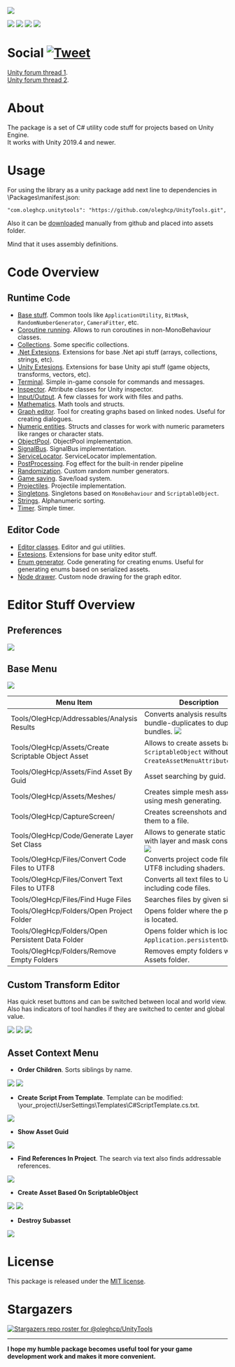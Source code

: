 ﻿[![](https://raw.githubusercontent.com/oleghcp/UnityTools/master/_images/Logo.png)](https://github.com/oleghcp/UnityTools)

[![](https://img.shields.io/github/stars/oleghcp/unitytools)](https://github.com/oleghcp/UnityTools/stargazers)
[![](https://img.shields.io/badge/Unity-2019.4%2B-teal)](https://unity.com/releases/editor/archive)
[![](https://img.shields.io/github/last-commit/oleghcp/unitytools/master)](https://github.com/oleghcp/UnityTools/commits/master/)
[![](https://img.shields.io/github/license/oleghcp/unitytools)](https://github.com/oleghcp/UnityTools/blob/master/LICENSE.md)

# Social [![Tweet](https://img.shields.io/twitter/url/http/shields.io.svg?style=social)](https://twitter.com/intent/tweet?text=Useful%20toolset%20for%20Unity%20&url=https://github.com/oleghcp/UnityTools&hashtags=unity,unitytools,csharp,asset,unityscript)
[Unity forum thread 1](https://forum.unity.com/threads/my-unity-tools.641218/).  
[Unity forum thread 2](https://forum.unity.com/threads/my-unity-tools.640321/).

# About

The package is a set of C# utility code stuff for projects based on Unity Engine.  
It works with Unity 2019.4 and newer.  

# Usage

For using the library as a unity package add next line to dependencies in \Packages\manifest.json:

```
"com.oleghcp.unitytools": "https://github.com/oleghcp/UnityTools.git",
```

Also it can be [downloaded](https://github.com/oleghcp/UnityTools/archive/refs/heads/master.zip) manually from github and placed into assets folder.  

Mind that it uses assembly definitions.

# Code Overview

## Runtime Code

* [Base stuff](https://github.com/oleghcp/UnityTools/tree/master/Code/Runtime/OlegHcp). Common tools like `ApplicationUtility`, `BitMask`, `RandomNumberGenerator`, `CameraFitter`, etc.
* [Coroutine running](https://github.com/oleghcp/UnityTools/tree/master/Code/Runtime/OlegHcp/Async). Allows to run coroutines in non-MonoBehaviour classes.
* [Collections](https://github.com/oleghcp/UnityTools/tree/master/Code/Runtime/OlegHcp/Collections). Some specific collections.
* [.Net Extesions](https://github.com/oleghcp/UnityTools/tree/master/Code/Runtime/OlegHcp/CSharp). Extensions for base .Net api stuff (arrays, collections, strings, etc).
* [Unity Extesions](https://github.com/oleghcp/UnityTools/tree/master/Code/Runtime/OlegHcp/Engine). Extensions for base Unity api stuff (game objects, transforms, vectors, etc).
* [Terminal](https://github.com/oleghcp/UnityTools/tree/master/Code/Runtime/OlegHcp/GameConsole). Simple in-game console for commands and messages.
* [Inspector](https://github.com/oleghcp/UnityTools/tree/master/Code/Runtime/OlegHcp/Inspector). Attribute classes for Unity inspector.
* [Input/Output](https://github.com/oleghcp/UnityTools/tree/master/Code/Runtime/OlegHcp/IO). A few classes for work with files and paths.
* [Mathematics](https://github.com/oleghcp/UnityTools/tree/master/Code/Runtime/OlegHcp/Mathematics). Math tools and structs.
* [Graph editor](https://github.com/oleghcp/UnityTools/tree/master/Code/Runtime/OlegHcp/NodeBased). Tool for creating graphs based on linked nodes. Useful for creating dialogues.
* [Numeric entities](https://github.com/oleghcp/UnityTools/tree/master/Code/Runtime/OlegHcp/NumericEntities). Structs and classes for work with numeric parameters like ranges or character stats.
* [ObjectPool](https://github.com/oleghcp/UnityTools/tree/master/Code/Runtime/OlegHcp/Pool). ObjectPool implementation.
* [SignalBus](https://github.com/oleghcp/UnityTools/tree/master/Code/Runtime/OlegHcp/Events). SignalBus implementation.
* [ServiceLocator](https://github.com/oleghcp/UnityTools/tree/master/Code/Runtime/OlegHcp/Managing). ServiceLocator implementation.
* [PostProcessing](https://github.com/oleghcp/UnityTools/tree/master/Code/Runtime/OlegHcp/PostProcessing). Fog effect for the built-in render pipeline
* [Randomization](https://github.com/oleghcp/UnityTools/tree/master/Code/Runtime/OlegHcp/Rng). Custom random number generators.
* [Game saving](https://github.com/oleghcp/UnityTools/tree/master/Code/Runtime/OlegHcp/SaveLoad). Save/load system.
* [Projectiles](https://github.com/oleghcp/UnityTools/tree/master/Code/Runtime/OlegHcp/Shooting). Projectile implementation.
* [Singletons](https://github.com/oleghcp/UnityTools/tree/master/Code/Runtime/OlegHcp/SingleScripts). Singletons based on `MonoBehaviour` and `ScriptableObject`.
* [Strings](https://github.com/oleghcp/UnityTools/tree/master/Code/Runtime/OlegHcp/Strings). Alphanumeric sorting.
* [Timer](https://github.com/oleghcp/UnityTools/tree/master/Code/Runtime/OlegHcp/Timers). Simple timer.

## Editor Code

* [Editor classes](https://github.com/oleghcp/UnityTools/tree/master/Code/Editor). Editor and gui utilities.
* [Extesions](https://github.com/oleghcp/UnityTools/tree/master/Code/Editor/Engine). Extensions for base unity editor stuff.
* [Enum generator](https://github.com/oleghcp/UnityTools/tree/master/Code/Editor/CodeGenerating). Code generating for creating enums. Useful for generating enums based on serialized assets.
* [Node drawer](https://github.com/oleghcp/UnityTools/tree/master/Code/Editor/NodeBased). Custom node drawing for the graph editor.

# Editor Stuff Overview

## Preferences

![](https://raw.githubusercontent.com/oleghcp/UnityTools/master/_images/Preferences.png)

## Base Menu

![](https://raw.githubusercontent.com/oleghcp/UnityTools/master/_images/BaseMenu.png)

| Menu Item | Description |
| - | - |
| Tools/OlegHcp/Addressables/Analysis Results | Converts analysis results from bundle-duplicates to duplicate-bundles. ![](https://raw.githubusercontent.com/oleghcp/UnityTools/master/_images/Addressables1.png) |
| Tools/OlegHcp/Assets/Create Scriptable Object Asset | Allows to create assets based on `ScriptableObject` without `CreateAssetMenuAttribute`. ![](https://raw.githubusercontent.com/oleghcp/UnityTools/master/_images/CreateAsset2.png) |
| Tools/OlegHcp/Assets/Find Asset By Guid | Asset searching by guid. |
| Tools/OlegHcp/Assets/Meshes/ | Creates simple mesh assets using mesh generating. |
| Tools/OlegHcp/CaptureScreen/ | Creates screenshots and saves them to a file. |
| Tools/OlegHcp/Code/Generate Layer Set Class | Allows to generate static class with layer and mask constants. ![](https://raw.githubusercontent.com/oleghcp/UnityTools/master/_images/LayerSet1.png) |
| Tools/OlegHcp/Files/Convert Code Files to UTF8 | Converts project code files to UTF8 including shaders. |
| Tools/OlegHcp/Files/Convert Text Files to UTF8 | Converts all text files to UTF8 including code files. |
| Tools/OlegHcp/Files/Find Huge Files | Searches files by given size. |
| Tools/OlegHcp/Folders/Open Project Folder | Opens folder where the project is located. |
| Tools/OlegHcp/Folders/Open Persistent Data Folder | Opens folder which is located at `Application.persistentDataPath`. |
| Tools/OlegHcp/Folders/Remove Empty Folders | Removes empty folders within Assets folder. |

## Custom Transform Editor

Has quick reset buttons and can be switched between local and world view.  
Also has indicators of tool handles if they are switched to center and global value.

![](https://raw.githubusercontent.com/oleghcp/UnityTools/master/_images/Transform1.png)
![](https://raw.githubusercontent.com/oleghcp/UnityTools/master/_images/Transform2.png)
![](https://raw.githubusercontent.com/oleghcp/UnityTools/master/_images/Transform3.png)

## Asset Context Menu

- **Order Children**. Sorts siblings by name.

![](https://raw.githubusercontent.com/oleghcp/UnityTools/master/_images/OrderChildren1.png)
![](https://raw.githubusercontent.com/oleghcp/UnityTools/master/_images/OrderChildren2.png)

- **Create Script From Template**. Template can be modified: \your_project\UserSettings\Templates\C#ScriptTemplate.cs.txt.

![](https://raw.githubusercontent.com/oleghcp/UnityTools/master/_images/CreateScriptFromTemplate.png)

- **Show Asset Guid**

![](https://raw.githubusercontent.com/oleghcp/UnityTools/master/_images/ShowAssetGuid.png)

- **Find References In Project**. The search via text also finds addressable references.

![](https://raw.githubusercontent.com/oleghcp/UnityTools/master/_images/FindReferencesInProject.png)

- **Create Asset Based On ScriptableObject**

![](https://raw.githubusercontent.com/oleghcp/UnityTools/master/_images/CreateAsset1.png)
![](https://raw.githubusercontent.com/oleghcp/UnityTools/master/_images/CreateAsset2.png)

- **Destroy Subasset**

![](https://raw.githubusercontent.com/oleghcp/UnityTools/master/_images/DestroySubasset.png)

# License

This package is released under the [MIT license](https://github.com/oleghcp/UnityTools/blob/master/LICENSE.md).

# Stargazers

[![Stargazers repo roster for @oleghcp/UnityTools](https://reporoster.com/stars/oleghcp/UnityTools)](https://github.com/oleghcp/UnityTools/stargazers)

---

**I hope my humble package becomes useful tool for your game development work and makes it more convenient.**
